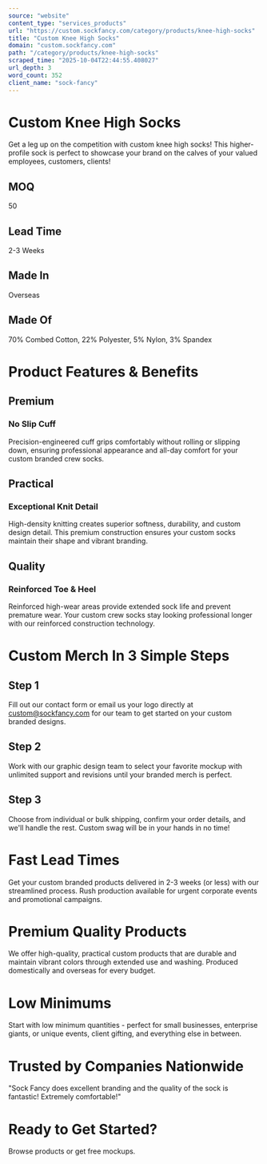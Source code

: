 ```yaml
---
source: "website"
content_type: "services_products"
url: "https://custom.sockfancy.com/category/products/knee-high-socks"
title: "Custom Knee High Socks"
domain: "custom.sockfancy.com"
path: "/category/products/knee-high-socks"
scraped_time: "2025-10-04T22:44:55.408027"
url_depth: 3
word_count: 352
client_name: "sock-fancy"
---
```


# Custom Knee High Socks

Get a leg up on the competition with custom knee high socks! This higher-profile sock is perfect to showcase your brand on the calves of your valued employees, customers, clients!

## MOQ

50

## Lead Time

2-3 Weeks

## Made In

Overseas

## Made Of

70% Combed Cotton, 22% Polyester, 5% Nylon, 3% Spandex

# Product Features & Benefits

## Premium

### No Slip Cuff

Precision-engineered cuff grips comfortably without rolling or slipping down, ensuring professional appearance and all-day comfort for your custom branded crew socks.

## Practical

### Exceptional Knit Detail

High-density knitting creates superior softness, durability, and custom design detail. This premium construction ensures your custom socks maintain their shape and vibrant branding.

## Quality

### Reinforced Toe & Heel

Reinforced high-wear areas provide extended sock life and prevent premature wear. Your custom crew socks stay looking professional longer with our reinforced construction technology.

# Custom Merch In 3 Simple Steps

## Step 1

Fill out our contact form or email us your logo directly at custom@sockfancy.com for our team to get started on your custom branded designs.

## Step 2

Work with our graphic design team to select your favorite mockup with unlimited support and revisions until your branded merch is perfect.

## Step 3

Choose from individual or bulk shipping, confirm your order details, and we'll handle the rest. Custom swag will be in your hands in no time!

# Fast Lead Times

Get your custom branded products delivered in 2-3 weeks (or less) with our streamlined process. Rush production available for urgent corporate events and promotional campaigns.

# Premium Quality Products

We offer high-quality, practical custom products that are durable and maintain vibrant colors through extended use and washing. Produced domestically and overseas for every budget.

# Low Minimums

Start with low minimum quantities - perfect for small businesses, enterprise giants, or unique events, client gifting, and everything else in between.

# Trusted by Companies Nationwide

"Sock Fancy does excellent branding and the quality of the sock is fantastic! Extremely comfortable!"

# Ready to Get Started?

Browse products or get free mockups.